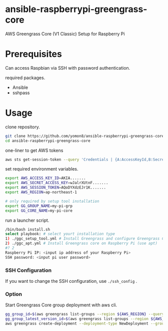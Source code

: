 # ansible-raspberrypi-greengrass-core
AWS Greengrass Core (V1 Classic) Setup for Raspberry Pi

# Prerequisites

Can access Raspbian via SSH with password authentication.

required packages.

- Ansible
- sshpass

# Usage

clone repository.

```sh
git clone https://github.com/yomon8/ansible-raspberrypi-greengrass-core.git
cd ansible-raspberrypi-greengrass-core
```


one-liner to get AWS tokens

```sh
aws sts get-session-token --query 'Credentials | {A:AccessKeyId,B:SecretAccessKey,C:SessionToken}' --output yaml | awk  'NR==1{print "export AWS_ACCESS_KEY_ID="$2} NR==2{print "export AWS_SECRET_ACCESS_KEY="$2} NR==3{print "export AWS_SESSION_TOKEN="$2}'
```

set required environment variables.

```sh
export AWS_ACCESS_KEY_ID=AKIA.......
export AWS_SECRET_ACCESS_KEY=wJalrXUtnF.......
export AWS_SESSION_TOKEN=AQoDYXdzEJr1K.......
export AWS_REGION=ap-northeast-1

# only required by setup tool installation
export GG_GROUP_NAME=my-pi-grp
export GG_CORE_NAME=my-pi-core
```

run a launcher script.

```sh
/bin/bash install.sh
select playbook: # select yourt installation type 
1) ./ggc_setup_tool.yml # Install Greengrass and configure Greengrass Core on Raspberry Pi to connect  to GreenGrass Core on AWS Cloud (use setuptool)
2) ./ggc_apt.yml # Install Greengrass core on Raspberry Pi (use apt)
#? 2
Raspberry Pi IP: <input ip address of your Raspberry Pi>
SSH password: <input pi user password>
```

### SSH Configuration

If you want to change the SSH configuration, use `./ssh_config` .

### Option
Start Greengrass Core group deployment with aws cli.

```sh
gg_group_id=$(aws greengrass list-groups --region ${AWS_REGION} --query "Groups[?Name=='${GG_GROUP_NAME}'].Id" --output text)
gg_group_latest_version_id=$(aws greengrass list-groups --region ${AWS_REGION} --query "Groups[?Name=='${GG_GROUP_NAME}'].LatestVersion" --output text)
aws greengrass create-deployment --deployment-type NewDeployment --group-id ${gg_group_id} --group-version-id ${gg_group_latest_version_id}
```
